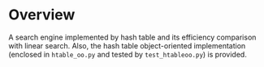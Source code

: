 # Overview
A search engine implemented by hash table and its efficiency comparison with linear search. Also, the hash table object-oriented implementation (enclosed in `htable_oo.py` and tested by `test_htableoo.py`) is provided.
